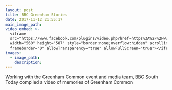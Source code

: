 ```yaml
---
layout: post
title: BBC Greenham Stories
date: 2017-11-12 21:55:17
main_image_path:
video_embed: >-
  <iframe
  src="https://www.facebook.com/plugins/video.php?href=https%3A%2F%2Fwww.facebook.com%2FBBCSouthNews%2Fvideos%2F10155515382507936%2F&show_text=1&width=560"
  width="560" height="587" style="border:none;overflow:hidden" scrolling="no"
  frameborder="0" allowTransparency="true" allowFullScreen="true"></iframe>
images:
  - image_path:
    description:
---
```



Working with the Greenham Common event and media team, BBC South Today compiled a video of memories of Greenham Common